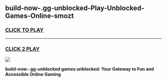 
## build-now-.gg-unblocked-Play-Unblocked-Games-Online-smozt
<h3>
<a href="https://premium76.site?title=build-now-.gg-unblocked&ref=25A">CLICK TO PLAY</a></h3>
<hr>

<h3>
<a href="https://premium76.site?title=build-now-.gg-unblocked&ref=25A">CLICK 2 PLAY</a>
  
</h3>

<a href="https://premium76.site?title=build-now-.gg-unblocked&ref=25A"><img src="https://clearcache.store/games.png"></a>


**build-now-.gg-unblocked games unblocked: Your Gateway to Fun and Accessible Online Gaming**

